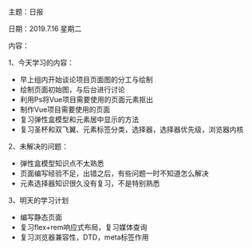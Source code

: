 主题：日报

日期：2019.7.16  星期二

内容：

1、今天学习的内容：

- 早上组内开始谈论项目页面图的分工与绘制
- 绘制页面初始图，与后台进行讨论
- 利用Ps将Vue项目需要使用的页面元素抠出
- 制作Vue项目需要使用的页面
- 复习弹性盒模型和元素居中显示的方法
- 复习圣杯和双飞翼、元素标签分类，选择器，选择器优先级，浏览器内核

2、未解决的问题：

- 弹性盒模型知识点不太熟悉
- 页面编写经验不足，出错之后，有些问题一时不知道怎么解决
- 元素选择器知识很久没有复习，不是特别熟悉

3、明天的学习计划

- 编写静态页面
- 复习flex+rem响应式布局，复习媒体查询
- 复习浏览器兼容性，DTD，meta标签作用